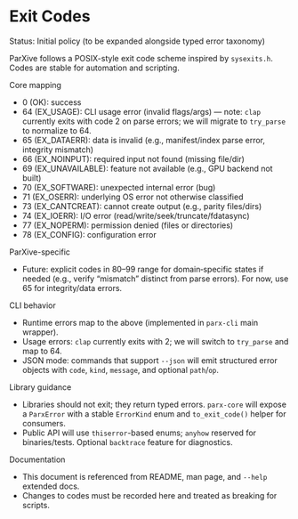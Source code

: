 # Exit Codes

Status: Initial policy (to be expanded alongside typed error taxonomy)

ParXive follows a POSIX-style exit code scheme inspired by `sysexits.h`. Codes are stable for automation and scripting.

Core mapping
- 0 (OK): success
- 64 (EX_USAGE): CLI usage error (invalid flags/args) — note: `clap` currently exits with code 2 on parse errors; we will migrate to `try_parse` to normalize to 64.
- 65 (EX_DATAERR): data is invalid (e.g., manifest/index parse error, integrity mismatch)
- 66 (EX_NOINPUT): required input not found (missing file/dir)
- 69 (EX_UNAVAILABLE): feature not available (e.g., GPU backend not built)
- 70 (EX_SOFTWARE): unexpected internal error (bug)
- 71 (EX_OSERR): underlying OS error not otherwise classified
- 73 (EX_CANTCREAT): cannot create output (e.g., parity files/dirs)
- 74 (EX_IOERR): I/O error (read/write/seek/truncate/fdatasync)
- 77 (EX_NOPERM): permission denied (files or directories)
- 78 (EX_CONFIG): configuration error

ParXive-specific
- Future: explicit codes in 80–99 range for domain‑specific states if needed (e.g., verify “mismatch” distinct from parse errors). For now, use 65 for integrity/data errors.

CLI behavior
- Runtime errors map to the above (implemented in `parx-cli` main wrapper).
- Usage errors: `clap` currently exits with 2; we will switch to `try_parse` and map to 64.
- JSON mode: commands that support `--json` will emit structured error objects with `code`, `kind`, `message`, and optional `path`/`op`.

Library guidance
- Libraries should not exit; they return typed errors. `parx-core` will expose a `ParxError` with a stable `ErrorKind` enum and `to_exit_code()` helper for consumers.
- Public API will use `thiserror`-based enums; `anyhow` reserved for binaries/tests. Optional `backtrace` feature for diagnostics.

Documentation
- This document is referenced from README, man page, and `--help` extended docs.
- Changes to codes must be recorded here and treated as breaking for scripts.

